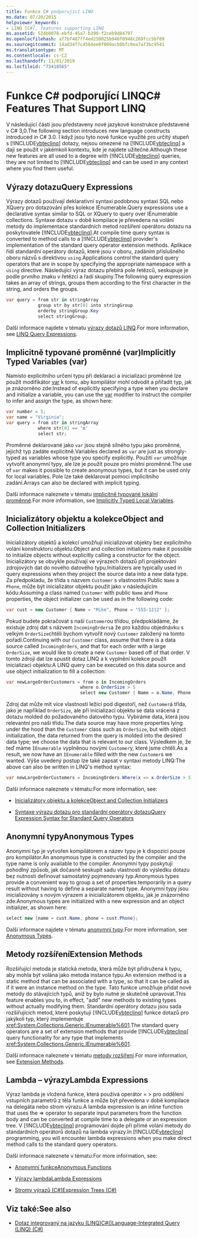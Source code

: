 ```yaml
---
title: Funkce C# podporující LINQ
ms.date: 07/20/2015
helpviewer_keywords:
- LINQ [C#], features supporting LINQ
ms.assetid: 524b0078-ebfd-45a7-b390-f2ceb9d84797
ms.openlocfilehash: af7bf487ff4ed250025b946f0948c269fcc5bf09
ms.sourcegitcommit: 14ad34f7c4564ee0f009acb8bfc0ea7af3bc9541
ms.translationtype: MT
ms.contentlocale: cs-CZ
ms.lasthandoff: 11/01/2019
ms.locfileid: "73418565"
---
```

# <a name="c-features-that-support-linq"></a><span data-ttu-id="dd362-102">Funkce C# podporující LINQ</span><span class="sxs-lookup"><span data-stu-id="dd362-102">C# Features That Support LINQ</span></span>

<span data-ttu-id="dd362-103">V následující části jsou představeny nové jazykové konstrukce představené v C# 3,0.</span><span class="sxs-lookup"><span data-stu-id="dd362-103">The following section introduces new language constructs introduced in C# 3.0.</span></span> <span data-ttu-id="dd362-104">I když jsou tyto nové funkce využité pro určitý stupeň s [!INCLUDE[vbteclinq](~/includes/vbteclinq-md.md)] dotazy, nejsou omezené na [!INCLUDE[vbteclinq](~/includes/vbteclinq-md.md)] a dají se použít v jakémkoli kontextu, kde je najdete užitečné.</span><span class="sxs-lookup"><span data-stu-id="dd362-104">Although these new features are all used to a degree with [!INCLUDE[vbteclinq](~/includes/vbteclinq-md.md)] queries, they are not limited to [!INCLUDE[vbteclinq](~/includes/vbteclinq-md.md)] and can be used in any context where you find them useful.</span></span>

## <a name="query-expressions"></a><span data-ttu-id="dd362-105">Výrazy dotazu</span><span class="sxs-lookup"><span data-stu-id="dd362-105">Query Expressions</span></span>

<span data-ttu-id="dd362-106">Výrazy dotazů používají deklarativní syntaxi podobnou syntaxi SQL nebo XQuery pro dotazování přes kolekce IEnumerable.</span><span class="sxs-lookup"><span data-stu-id="dd362-106">Query expressions use a declarative syntax similar to SQL or XQuery to query over IEnumerable collections.</span></span> <span data-ttu-id="dd362-107">Syntaxe dotazu v době kompilace je převedena na volání metody do implementace standardních metod rozšíření operátoru dotazu na poskytovatele [!INCLUDE[vbteclinq](~/includes/vbteclinq-md.md)].</span><span class="sxs-lookup"><span data-stu-id="dd362-107">At compile time query syntax is converted to method calls to a [!INCLUDE[vbteclinq](~/includes/vbteclinq-md.md)] provider's implementation of the standard query operator extension methods.</span></span> <span data-ttu-id="dd362-108">Aplikace řídí standardní operátory dotazů, které jsou v oboru, zadáním příslušného oboru názvů s direktivou `using`.</span><span class="sxs-lookup"><span data-stu-id="dd362-108">Applications control the standard query operators that are in scope by specifying the appropriate namespace with a `using` directive.</span></span> <span data-ttu-id="dd362-109">Následující výraz dotazu přebírá pole řetězců, seskupuje je podle prvního znaku v řetězci a řadí skupiny.</span><span class="sxs-lookup"><span data-stu-id="dd362-109">The following query expression takes an array of strings, groups them according to the first character in the string, and orders the groups.</span></span>

```csharp
var query = from str in stringArray
            group str by str[0] into stringGroup
            orderby stringGroup.Key
            select stringGroup;
```

<span data-ttu-id="dd362-110">Další informace najdete v tématu [výrazy dotazů LINQ](../../../linq/index.md).</span><span class="sxs-lookup"><span data-stu-id="dd362-110">For more information, see [LINQ Query Expressions](../../../linq/index.md).</span></span>

## <a name="implicitly-typed-variables-var"></a><span data-ttu-id="dd362-111">Implicitně typované proměnné (var)</span><span class="sxs-lookup"><span data-stu-id="dd362-111">Implicitly Typed Variables (var)</span></span>

<span data-ttu-id="dd362-112">Namísto explicitního určení typu při deklaraci a inicializaci proměnné lze použít modifikátor [var](../../../language-reference/keywords/var.md) k tomu, aby kompilátor mohl odvodit a přiřadit typ, jak je znázorněno zde:</span><span class="sxs-lookup"><span data-stu-id="dd362-112">Instead of explicitly specifying a type when you declare and initialize a variable, you can use the [var](../../../language-reference/keywords/var.md) modifier to instruct the compiler to infer and assign the type, as shown here:</span></span>

```csharp
var number = 5;
var name = "Virginia";
var query = from str in stringArray
            where str[0] == 'm'
            select str;
```

<span data-ttu-id="dd362-113">Proměnné deklarované jako `var` jsou stejně silného typu jako proměnné, jejichž typ zadáte explicitně.</span><span class="sxs-lookup"><span data-stu-id="dd362-113">Variables declared as `var` are just as strongly-typed as variables whose type you specify explicitly.</span></span> <span data-ttu-id="dd362-114">Použití `var` umožňuje vytvořit anonymní typy, ale lze je použít pouze pro místní proměnné.</span><span class="sxs-lookup"><span data-stu-id="dd362-114">The use of `var` makes it possible to create anonymous types, but it can be used only for local variables.</span></span> <span data-ttu-id="dd362-115">Pole lze také deklarovat pomocí implicitního zadání.</span><span class="sxs-lookup"><span data-stu-id="dd362-115">Arrays can also be declared with implicit typing.</span></span>

<span data-ttu-id="dd362-116">Další informace naleznete v tématu [implicitně typované lokální proměnné](../../classes-and-structs/implicitly-typed-local-variables.md).</span><span class="sxs-lookup"><span data-stu-id="dd362-116">For more information, see [Implicitly Typed Local Variables](../../classes-and-structs/implicitly-typed-local-variables.md).</span></span>

## <a name="object-and-collection-initializers"></a><span data-ttu-id="dd362-117">Inicializátory objektu a kolekce</span><span class="sxs-lookup"><span data-stu-id="dd362-117">Object and Collection Initializers</span></span>

<span data-ttu-id="dd362-118">Inicializátory objektů a kolekcí umožňují inicializovat objekty bez explicitního volání konstruktoru objektu.</span><span class="sxs-lookup"><span data-stu-id="dd362-118">Object and collection initializers make it possible to initialize objects without explicitly calling a constructor for the object.</span></span> <span data-ttu-id="dd362-119">Inicializátory se obvykle používají ve výrazech dotazů při projektování zdrojových dat do nového datového typu.</span><span class="sxs-lookup"><span data-stu-id="dd362-119">Initializers are typically used in query expressions when they project the source data into a new data type.</span></span> <span data-ttu-id="dd362-120">Za předpokladu, že třída s názvem `Customer` s vlastnostmi Public `Name` a `Phone`, může být inicializátor objektu použit jako v následujícím kódu:</span><span class="sxs-lookup"><span data-stu-id="dd362-120">Assuming a class named `Customer` with public `Name` and `Phone` properties, the object initializer can be used as in the following code:</span></span>

```csharp
var cust = new Customer { Name = "Mike", Phone = "555-1212" };
```

<span data-ttu-id="dd362-121">Pokud budete pokračovat s naší `Customer`ou třídou, předpokládáme, že existuje zdroj dat s názvem `IncomingOrders`a že pro každou objednávku s velkým `OrderSize`chtěli bychom vytvořit nový `Customer` založený na tomto pořadí.</span><span class="sxs-lookup"><span data-stu-id="dd362-121">Continuing with our `Customer` class, assume that there is a data source called `IncomingOrders`, and that for each order with a large `OrderSize`, we would like to create a new `Customer` based off of that order.</span></span> <span data-ttu-id="dd362-122">V tomto zdroji dat lze spustit dotaz LINQ a k vyplnění kolekce použít inicializaci objektu:</span><span class="sxs-lookup"><span data-stu-id="dd362-122">A LINQ query can be executed on this data source and use object initialization to fill a collection:</span></span>

```csharp
var newLargeOrderCustomers = from o in IncomingOrders
                            where o.OrderSize > 5
                            select new Customer { Name = o.Name, Phone = o.Phone };
```

<span data-ttu-id="dd362-123">Zdroj dat může mít více vlastností ležící pod digestoří, než `Customer`á třída, jako je například `OrderSize`, ale při inicializaci objektu se data vrácená z dotazu molded do požadovaného datového typu. Vybíráme data, která jsou relevantní pro naši třídu.</span><span class="sxs-lookup"><span data-stu-id="dd362-123">The data source may have more properties lying under the hood than the `Customer` class such as `OrderSize`, but with object initialization, the data returned from the query is molded into the desired data type; we choose the data that is relevant to our class.</span></span> <span data-ttu-id="dd362-124">Výsledkem je, že teď máme `IEnumerable` vyplněnou novými `Customer`y, které jsme chtěli.</span><span class="sxs-lookup"><span data-stu-id="dd362-124">As a result, we now have an `IEnumerable` filled with the new `Customer`s we wanted.</span></span> <span data-ttu-id="dd362-125">Výše uvedený postup lze také zapsat v syntaxi metody LINQ:</span><span class="sxs-lookup"><span data-stu-id="dd362-125">The above can also be written in LINQ's method syntax:</span></span>

```csharp
var newLargeOrderCustomers = IncomingOrders.Where(x => x.OrderSize > 5).Select(y => new Customer { Name = y.Name, Phone = y.Phone });
```

<span data-ttu-id="dd362-126">Další informace naleznete v tématu:</span><span class="sxs-lookup"><span data-stu-id="dd362-126">For more information, see:</span></span>

- [<span data-ttu-id="dd362-127">Inicializátory objektu a kolekce</span><span class="sxs-lookup"><span data-stu-id="dd362-127">Object and Collection Initializers</span></span>](../../classes-and-structs/object-and-collection-initializers.md)

- [<span data-ttu-id="dd362-128">Syntaxe výrazu dotazu pro standardní operátory dotazu</span><span class="sxs-lookup"><span data-stu-id="dd362-128">Query Expression Syntax for Standard Query Operators</span></span>](./query-expression-syntax-for-standard-query-operators.md)

## <a name="anonymous-types"></a><span data-ttu-id="dd362-129">Anonymní typy</span><span class="sxs-lookup"><span data-stu-id="dd362-129">Anonymous Types</span></span>

<span data-ttu-id="dd362-130">Anonymní typ je vytvořen kompilátorem a název typu je k dispozici pouze pro kompilátor.</span><span class="sxs-lookup"><span data-stu-id="dd362-130">An anonymous type is constructed by the compiler and the type name is only available to the compiler.</span></span> <span data-ttu-id="dd362-131">Anonymní typy poskytují pohodlný způsob, jak dočasně seskupit sadu vlastností do výsledku dotazu bez nutnosti definovat samostatný pojmenovaný typ.</span><span class="sxs-lookup"><span data-stu-id="dd362-131">Anonymous types provide a convenient way to group a set of properties temporarily in a query result without having to define a separate named type.</span></span> <span data-ttu-id="dd362-132">Anonymní typy jsou inicializovány s novým výrazem a inicializátorem objektu, jak je znázorněno zde:</span><span class="sxs-lookup"><span data-stu-id="dd362-132">Anonymous types are initialized with a new expression and an object initializer, as shown here:</span></span>

```csharp
select new {name = cust.Name, phone = cust.Phone};
```

<span data-ttu-id="dd362-133">Další informace najdete v tématu [anonymní typy](../../classes-and-structs/anonymous-types.md).</span><span class="sxs-lookup"><span data-stu-id="dd362-133">For more information, see [Anonymous Types](../../classes-and-structs/anonymous-types.md).</span></span>

## <a name="extension-methods"></a><span data-ttu-id="dd362-134">Metody rozšíření</span><span class="sxs-lookup"><span data-stu-id="dd362-134">Extension Methods</span></span>

<span data-ttu-id="dd362-135">Rozšiřující metoda je statická metoda, která může být přidružena k typu, aby mohla být volána jako metoda instance typu.</span><span class="sxs-lookup"><span data-stu-id="dd362-135">An extension method is a static method that can be associated with a type, so that it can be called as if it were an instance method on the type.</span></span> <span data-ttu-id="dd362-136">Tato funkce umožňuje přidat nové metody do stávajících typů, aniž by bylo nutné je skutečně upravovat.</span><span class="sxs-lookup"><span data-stu-id="dd362-136">This feature enables you to, in effect, "add" new methods to existing types without actually modifying them.</span></span> <span data-ttu-id="dd362-137">Standardní operátory dotazu jsou sada rozšiřujících metod, které poskytují [!INCLUDE[vbteclinq](~/includes/vbteclinq-md.md)] funkce dotazů pro jakýkoli typ, který implementuje <xref:System.Collections.Generic.IEnumerable%601>.</span><span class="sxs-lookup"><span data-stu-id="dd362-137">The standard query operators are a set of extension methods that provide [!INCLUDE[vbteclinq](~/includes/vbteclinq-md.md)] query functionality for any type that implements <xref:System.Collections.Generic.IEnumerable%601>.</span></span>

<span data-ttu-id="dd362-138">Další informace naleznete v tématu [metody rozšíření](../../classes-and-structs/extension-methods.md).</span><span class="sxs-lookup"><span data-stu-id="dd362-138">For more information, see [Extension Methods](../../classes-and-structs/extension-methods.md).</span></span>

## <a name="lambda-expressions"></a><span data-ttu-id="dd362-139">Lambda – výrazy</span><span class="sxs-lookup"><span data-stu-id="dd362-139">Lambda Expressions</span></span>

<span data-ttu-id="dd362-140">Výraz lambda je vložená funkce, která používá operátor = > pro oddělení vstupních parametrů z těla funkce a může být převedena v době kompilace na delegáta nebo strom výrazu.</span><span class="sxs-lookup"><span data-stu-id="dd362-140">A lambda expression is an inline function that uses the => operator to separate input parameters from the function body and can be converted at compile time to a delegate or an expression tree.</span></span> <span data-ttu-id="dd362-141">V [!INCLUDE[vbteclinq](~/includes/vbteclinq-md.md)] programování dojde při přímé volání metody do standardních operátorů dotazů na lambda výrazy.</span><span class="sxs-lookup"><span data-stu-id="dd362-141">In [!INCLUDE[vbteclinq](~/includes/vbteclinq-md.md)] programming, you will encounter lambda expressions when you make direct method calls to the standard query operators.</span></span>

<span data-ttu-id="dd362-142">Další informace naleznete v tématu:</span><span class="sxs-lookup"><span data-stu-id="dd362-142">For more information, see:</span></span>

- [<span data-ttu-id="dd362-143">Anonymní funkce</span><span class="sxs-lookup"><span data-stu-id="dd362-143">Anonymous Functions</span></span>](../../statements-expressions-operators/anonymous-functions.md)

- [<span data-ttu-id="dd362-144">Výrazy lambda</span><span class="sxs-lookup"><span data-stu-id="dd362-144">Lambda Expressions</span></span>](../../statements-expressions-operators/lambda-expressions.md)

- [<span data-ttu-id="dd362-145">Stromy výrazů (C#)</span><span class="sxs-lookup"><span data-stu-id="dd362-145">Expression Trees (C#)</span></span>](../expression-trees/index.md)

## <a name="see-also"></a><span data-ttu-id="dd362-146">Viz také:</span><span class="sxs-lookup"><span data-stu-id="dd362-146">See also</span></span>

- [<span data-ttu-id="dd362-147">Dotaz integrovaný na jazyku (LINQ)C#()</span><span class="sxs-lookup"><span data-stu-id="dd362-147">Language-Integrated Query (LINQ) (C#)</span></span>](./index.md)
